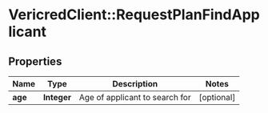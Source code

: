 # VericredClient::RequestPlanFindApplicant

## Properties
Name | Type | Description | Notes
------------ | ------------- | ------------- | -------------
**age** | **Integer** | Age of applicant to search for | [optional] 


